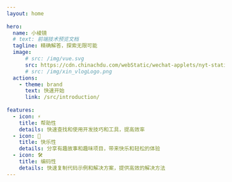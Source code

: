 ```yaml
---
layout: home
 
hero:
  name: 小棱镜
  # text: 前端技术预览文档
  tagline: 精确解答，探索无限可能
  image: 
      # src: /img/vue.svg
      src: https://cdn.chinachdu.com/webStatic/wechat-applets/nyt-static/xin_vlogLogo.png
      # src: /img/xin_vlogLogo.png
  actions:
    - theme: brand
      text: 快速开始
      link: /src/introduction/
 
features:
  - icon: ⚡️
    title: 帮助性
    details: 快速查找和使用开发技巧和工具，提高效率
  - icon: 🖖
    title: 快乐性
    details: 分享有趣故事和趣味项目，带来快乐和轻松的体验
  - icon: 🛠️
    title: 编码性
    details: 快速复制代码示例和解决方案，提供高效的解决方法
---
```


<script setup>
import { onMounted } from 'vue'
import { fetchReleaseTag } from './.vitepress/script/fetchReleaseTag.ts'

onMounted(() => {
  fetchReleaseTag()
})
</script>

<style>
  :root {
    --vp-home-hero-name-color: transparent;
    --vp-home-hero-name-background: -webkit-linear-gradient(120deg, #bd34fe, #41d1ff);
  }

  .VPImage.image-src {
    padding: 24px;
    border-radius: 50%;
  }
</style>
